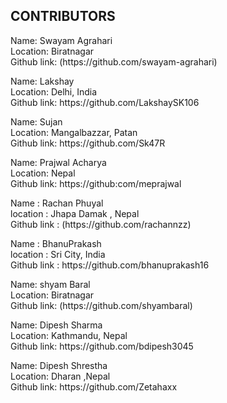<h2 align="left">CONTRIBUTORS</h2>

<p>Name: Swayam Agrahari <br>
Location: Biratnagar <br>
Github link: (https://github.com/swayam-agrahari)</p>

<p>Name: Lakshay <br>
Location: Delhi, India <br>
Github link:  https://github.com/LakshaySK106</p>

<p>Name: Sujan <br>
Location: Mangalbazzar, Patan <br>
Github link:  https://github.com/Sk47R</p>

<p>Name: Prajwal Acharya <br>
Location: Nepal <br>
Github link:  https://github:com/meprajwal</p>

<p>Name : Rachan Phuyal <br>
location : Jhapa Damak , Nepal <br>
Github link : (https://github.com/rachannzz)</p>

<p>Name : BhanuPrakash <br>
location : Sri City, India <br>
Github link : https://github.com/bhanuprakash16</p>


<p>Name: shyam Baral <br>
Location: Biratnagar <br>
Github link: (https://github.com/shyambaral)</p>


<p>Name: Dipesh Sharma <br>
Location: Kathmandu, Nepal <br>
Github link:  https://github.com/bdipesh3045</p>

<p>Name: Dipesh Shrestha <br>
Location: Dharan ,Nepal <br>
Github link:  https://github.com/Zetahaxx</p>

